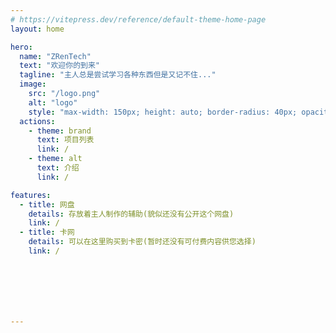 ```yaml
---
# https://vitepress.dev/reference/default-theme-home-page
layout: home

hero:
  name: "ZRenTech"
  text: "欢迎你的到来"
  tagline: "主人总是尝试学习各种东西但是又记不住..."
  image: 
    src: "/logo.png"
    alt: "logo"
    style: "max-width: 150px; height: auto; border-radius: 40px; opacity: 0.8;" # 设置样式
  actions:
    - theme: brand
      text: 项目列表
      link: /
    - theme: alt
      text: 介绍
      link: /

features:
  - title: 网盘
    details: 存放着主人制作的辅助(貌似还没有公开这个网盘)
    link: /
  - title: 卡网
    details: 可以在这里购买到卡密(暂时还没有可付费内容供您选择)
    link: /







---
```



